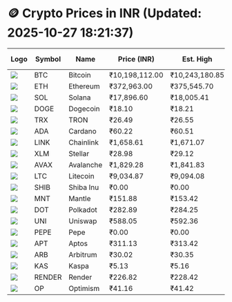 # 🪙 Crypto Prices in INR (Updated: 2025-10-27 18:21:37)

| Logo | Symbol | Name       | Price (INR) | Est. High | Est. Low | Gross Profit | Fees | Net Profit | ROI % |
|------|--------|------------|-------------|-----------|----------|---------------|------|-------------|--------|
| ![](https://coin-images.coingecko.com/coins/images/1/large/bitcoin.png?1696501400) | BTC    | Bitcoin    | ₹10,198,112.00 | ₹10,243,180.85 | ₹10,153,043.15 | ₹887.79 | ₹200.00 | ₹687.79 | 0.69% |
| ![](https://coin-images.coingecko.com/coins/images/279/large/ethereum.png?1696501628) | ETH    | Ethereum   | ₹372,963.00 | ₹375,545.70 | ₹370,380.30 | ₹1,394.62 | ₹200.00 | ₹1,194.62 | 1.19% |
| ![](https://coin-images.coingecko.com/coins/images/4128/large/solana.png?1718769756) | SOL    | Solana     | ₹17,896.60 | ₹18,005.41 | ₹17,787.79 | ₹1,223.39 | ₹200.00 | ₹1,023.39 | 1.02% |
| ![](https://coin-images.coingecko.com/coins/images/5/large/dogecoin.png?1696501409) | DOGE   | Dogecoin   | ₹18.10 | ₹18.21 | ₹17.99 | ₹1,200.53 | ₹200.00 | ₹1,000.53 | 1.00% |
| ![](https://coin-images.coingecko.com/coins/images/1094/large/tron-logo.png?1696502193) | TRX    | TRON       | ₹26.49 | ₹26.55 | ₹26.43 | ₹419.91 | ₹200.00 | ₹219.91 | 0.22% |
| ![](https://coin-images.coingecko.com/coins/images/975/large/cardano.png?1696502090) | ADA    | Cardano    | ₹60.22 | ₹60.51 | ₹59.93 | ₹966.12 | ₹200.00 | ₹766.12 | 0.77% |
| ![](https://coin-images.coingecko.com/coins/images/877/large/Chainlink_Logo_500.png?1760023405) | LINK   | Chainlink  | ₹1,658.61 | ₹1,671.07 | ₹1,646.15 | ₹1,513.90 | ₹200.00 | ₹1,313.90 | 1.31% |
| ![](https://coin-images.coingecko.com/coins/images/100/large/fmpFRHHQ_400x400.jpg?1735231350) | XLM    | Stellar    | ₹28.98 | ₹29.12 | ₹28.84 | ₹967.39 | ₹200.00 | ₹767.39 | 0.77% |
| ![](https://coin-images.coingecko.com/coins/images/12559/large/Avalanche_Circle_RedWhite_Trans.png?1696512369) | AVAX   | Avalanche  | ₹1,829.28 | ₹1,841.83 | ₹1,816.73 | ₹1,381.99 | ₹200.00 | ₹1,181.99 | 1.18% |
| ![](https://coin-images.coingecko.com/coins/images/2/large/litecoin.png?1696501400) | LTC    | Litecoin   | ₹9,034.87 | ₹9,094.08 | ₹8,975.66 | ₹1,319.27 | ₹200.00 | ₹1,119.27 | 1.12% |
| ![](https://coin-images.coingecko.com/coins/images/11939/large/shiba.png?1696511800) | SHIB   | Shiba Inu  | ₹0.00 | ₹0.00 | ₹0.00 | ₹804.17 | ₹200.00 | ₹604.17 | 0.60% |
| ![](https://coin-images.coingecko.com/coins/images/30980/large/Mantle-Logo-mark.png?1739213200) | MNT    | Mantle     | ₹151.88 | ₹153.42 | ₹150.34 | ₹2,049.36 | ₹200.00 | ₹1,849.36 | 1.85% |
| ![](https://coin-images.coingecko.com/coins/images/12171/large/polkadot.png?1696512008) | DOT    | Polkadot   | ₹282.89 | ₹284.25 | ₹281.53 | ₹965.44 | ₹200.00 | ₹765.44 | 0.77% |
| ![](https://coin-images.coingecko.com/coins/images/12504/large/uniswap-logo.png?1720676669) | UNI    | Uniswap    | ₹588.05 | ₹592.36 | ₹583.74 | ₹1,475.99 | ₹200.00 | ₹1,275.99 | 1.28% |
| ![](https://coin-images.coingecko.com/coins/images/29850/large/pepe-token.jpeg?1696528776) | PEPE   | Pepe       | ₹0.00 | ₹0.00 | ₹0.00 | ₹979.92 | ₹200.00 | ₹779.92 | 0.78% |
| ![](https://coin-images.coingecko.com/coins/images/26455/large/aptos_round.png?1696525528) | APT    | Aptos      | ₹311.13 | ₹313.42 | ₹308.84 | ₹1,484.27 | ₹200.00 | ₹1,284.27 | 1.28% |
| ![](https://coin-images.coingecko.com/coins/images/16547/large/arb.jpg?1721358242) | ARB    | Arbitrum   | ₹30.02 | ₹30.35 | ₹29.69 | ₹2,202.54 | ₹200.00 | ₹2,002.54 | 2.00% |
| ![](https://coin-images.coingecko.com/coins/images/25751/large/kaspa-icon-exchanges.png?1696524837) | KAS    | Kaspa      | ₹5.13 | ₹5.16 | ₹5.10 | ₹1,058.20 | ₹200.00 | ₹858.20 | 0.86% |
| ![](https://coin-images.coingecko.com/coins/images/11636/large/rndr.png?1696511529) | RENDER | Render     | ₹226.82 | ₹228.42 | ₹225.22 | ₹1,422.62 | ₹200.00 | ₹1,222.62 | 1.22% |
| ![](https://coin-images.coingecko.com/coins/images/25244/large/Optimism.png?1696524385) | OP     | Optimism   | ₹41.16 | ₹41.42 | ₹40.90 | ₹1,291.08 | ₹200.00 | ₹1,091.08 | 1.09% |
